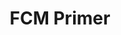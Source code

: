 ---
title: FCM Primer
description: An introduction to Firebase Cloud Messaging
weight: 31
lastmod: 2021-11-11T10:23:30-09:00
draft: false
vimeo: 348519055
emoji: 🔔
chapter_start: FCM Push Notifications
---